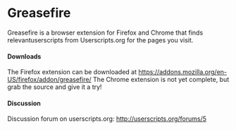 Greasefire
==========

Greasefire is a browser extension for Firefox and Chrome that finds
relevantuserscripts from Userscripts.org for the pages you visit.

#### Downloads

The Firefox extension can be downloaded at https://addons.mozilla.org/en-US/firefox/addon/greasefire/
The Chrome extension is not yet complete, but grab the source and give it a try!

#### Discussion

Discussion forum on userscripts.org: http://userscripts.org/forums/5

